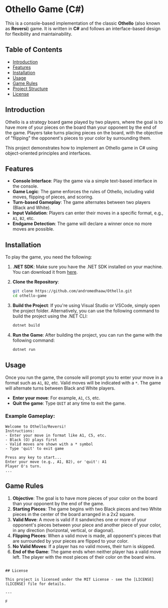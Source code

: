 
# Othello Game (C#)

This is a console-based implementation of the classic **Othello** (also known as **Reversi**) game. It is written in **C#** and follows an interface-based design for flexibility and maintainability.

## Table of Contents

- [Introduction](#introduction)
- [Features](#features)
- [Installation](#installation)
- [Usage](#usage)
- [Game Rules](#game-rules)
- [Project Structure](#project-structure)
- [License](#license)

## Introduction

Othello is a strategy board game played by two players, where the goal is to have more of your pieces on the board than your opponent by the end of the game. Players take turns placing pieces on the board, with the objective of "flipping" the opponent's pieces to your color by surrounding them. 

This project demonstrates how to implement an Othello game in C# using object-oriented principles and interfaces.

## Features

- **Console Interface**: Play the game via a simple text-based interface in the console.
- **Game Logic**: The game enforces the rules of Othello, including valid moves, flipping of pieces, and scoring.
- **Turn-based Gameplay**: The game alternates between two players (Black and White).
- **Input Validation**: Players can enter their moves in a specific format, e.g., `A1`, `B2`, etc.
- **Endgame Detection**: The game will declare a winner once no more moves are possible.

## Installation

To play the game, you need the following:

1. **.NET SDK**: Make sure you have the .NET SDK installed on your machine. You can download it from [here](https://dotnet.microsoft.com/download).

2. **Clone the Repository**:
   ```bash
   git clone https://github.com/andromedhaaw/Othello.git
   cd othello-game
   ```

3. **Build the Project**:
   If you're using Visual Studio or VSCode, simply open the project folder. Alternatively, you can use the following command to build the project using the .NET CLI:
   ```bash
   dotnet build
   ```

4. **Run the Game**:
   After building the project, you can run the game with the following command:
   ```bash
   dotnet run
   ```

## Usage

Once you run the game, the console will prompt you to enter your move in a format such as `A1`, `B2`, etc. Valid moves will be indicated with a `*`. The game will alternate turns between Black and White players.

- **Enter your move**: For example, `A1`, `C5`, etc.
- **Quit the game**: Type `QUIT` at any time to exit the game.

### Example Gameplay:

```
Welcome to Othello/Reversi!
Instructions:
- Enter your move in format like A1, C5, etc.
- Black (O) plays first
- Valid moves are shown with a * symbol
- Type 'quit' to exit game

Press any key to start...
Enter your move (e.g., A1, B2), or 'quit': A1
Player O's turn.
...
```

## Game Rules

1. **Objective**: The goal is to have more pieces of your color on the board than your opponent by the end of the game.
2. **Starting Pieces**: The game begins with two Black pieces and two White pieces in the center of the board arranged in a 2x2 square.
3. **Valid Move**: A move is valid if it sandwiches one or more of your opponent's pieces between your piece and another piece of your color, in any direction (horizontal, vertical, or diagonal).
4. **Flipping Pieces**: When a valid move is made, all opponent's pieces that are surrounded by your pieces are flipped to your color.
5. **No Valid Moves**: If a player has no valid moves, their turn is skipped.
6. **End of the Game**: The game ends when neither player has a valid move left. The player with the most pieces of their color on the board wins.

```

## License

This project is licensed under the MIT License - see the [LICENSE](LICENSE) file for details.

---

F

